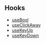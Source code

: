 ## Hooks

- [useBool](https://github.com/hdpinc/rehooks/tree/master/src/use-bool)
- [useClickAway](https://github.com/hdpinc/rehooks/tree/master/src/use-click-away)
- [useKeyUp](https://github.com/hdpinc/rehooks/tree/master/src/use-key-up)
- [useKeyDown](https://github.com/hdpinc/rehooks/tree/master/src/use-key-down)
